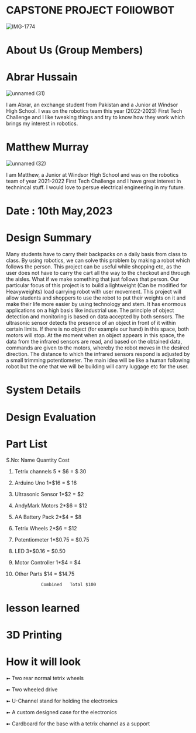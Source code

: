 # CAPSTONE PROJECT FOllOWBOT
![IMG-1774](https://user-images.githubusercontent.com/111074043/236255946-de3e6c61-0134-4746-8af7-e1f6ae0eb36c.jpg)

# About Us (Group Members)

# Abrar Hussain

![unnamed (31)](https://user-images.githubusercontent.com/111074043/234903571-2429d9ea-23f3-40ba-a8c1-9c0da4447094.jpg)

I am Abrar, an exchange student from Pakistan and a Junior at Windsor High School. I was on the robotics team this year (2022-2023) First Tech Challenge and I like 
tweaking things and try to know how they work which brings my interest in robotics.

# Matthew Murray

![unnamed (32)](https://user-images.githubusercontent.com/111074043/234903840-ab4a7d63-b09f-42b3-a998-97a947ba8315.jpg)

I am Matthew, a Junior at Windsor High School and was on the robotics team of year 2021-2022 First Tech Challenge and I have great interest in technincal stuff.
I would love to persue electrical engineering in my future.

# Date : 10th May,2023

# Design Summary

Many students have to carry their backpacks on a daily basis from class to class. By using robotics, we can solve this problem by making a robot which follows the person. This project can be useful while shopping etc, as the user does not have to carry the cart all the way to the checkout and through the aisles. What if we make something that just follows that person. Our particular focus of this project is to build a lightweight (Can be modified for Heavyweights) load carrying robot with user movement.
This project will allow students and shoppers to use the robot to put their weights on it and make their life more easier by using technology and stem. It has enormous applications on a high basis like industrial use. 
The principle of object detection and monitoring is based on data accepted by both sensors. The ultrasonic sensor detects the presence of an object in front of it within certain limits. If there is no object (for example our hand) in this space, both motors will stop. At the moment when an object appears in this space, the data from the infrared sensors are read, and based on the obtained data, commands are given to the motors, whereby the robot moves in the desired direction. The distance to which the infrared sensors respond is adjusted by a small trimming potentiometer.
The main idea will be like a human following robot but the one that we will be building will carry luggage etc for the user.

# System Details



# Design Evaluation



# Part List
S.No:    Name      Quantity  Cost

1. Tetrix channels 5 * $6  = $ 30

2. Arduino Uno 1*$16       = $ 16

3. Ultrasonic Sensor 1*$2  =  $2

4. AndyMark Motors 2*$6    = $12

5. AA Battery Pack  2*$4   = $8

6. Tetrix Wheels 2*$6      = $12  

7. Potentiometer 1*$0.75   = $0.75

8. LED 3*$0.16             = $0.50

9. Motor Controller 1*$4   = $4

10. Other Parts $14       = $14.75



                  Combined   Total $100



# lesson learned



# 3D Printing




# How it will look

➼ Two rear normal tetrix wheels


➼ Two wheeled drive


➼ U-Channel stand for holding the electronics


➼ A custom designed case for the electronics


➼ Cardboard for the base with a tetrix channel as a support










